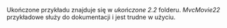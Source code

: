Ukończone przykładu znajduje się w *ukończone 2.2* folderu. *MvcMovie22* przykładowe służy do dokumentacji i jest trudne w użyciu.